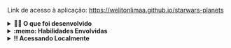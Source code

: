Link de acesso à aplicação: https://welitonlimaa.github.io/starwars-planets
<details>
  <summary><strong>👨‍💻 O que foi desenvolvido </strong></summary><br />

   Através da aplicação é possivel acessar uma lista com filtros de planetas do universo de Star Wars usando **Context API e Hooks** para controlar os estados globais.
  

</details>
<details>
  <summary><strong>:memo: Habilidades Envolvidas </strong></summary><br />

  * Utilização a _Context API_ do **React** para gerenciar estado.
  * Utilização do _React Hook useState_;
  * Utilização do _React Hook useContext_;
  * Utilização do _React Hook useEffect_;
  * Criação de _React Hooks_ customizados.
  * Criação de testes para garantir que a aplicação possua uma boa cobertura de testes.
</details>
<details>
  <summary><strong>‼️ Acessando Localmente</strong></summary><br />

  1. Clone o repositório

  - Use o comando: `git clone`.
  - Entre na pasta do repositório que você acabou de clonar

  2. Instale as dependências

  - `npm install`.

</details>
